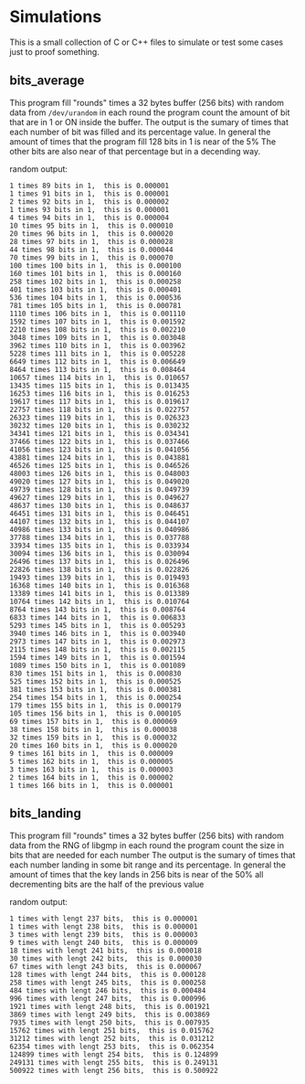 # Simulations

This is a small collection of C or C++ files to simulate or test some cases
just to proof something.

## bits_average
	
This program fill "rounds" times a 32 bytes buffer (256 bits) with random data
from `/dev/urandom` in each round the program count the amount of bit that are in
1 or ON inside the buffer.
The output is the sumary  of times that each number of bit was filled and its 
percentage value.
In general the amount of times that the program fill 128 bits in 1 is near of 
the 5% The other bits are also near of that percentage but in a decending way.

random output:

```
1 times 89 bits in 1,  this is 0.000001 
1 times 91 bits in 1,  this is 0.000001 
2 times 92 bits in 1,  this is 0.000002 
1 times 93 bits in 1,  this is 0.000001 
4 times 94 bits in 1,  this is 0.000004 
10 times 95 bits in 1,  this is 0.000010 
20 times 96 bits in 1,  this is 0.000020 
28 times 97 bits in 1,  this is 0.000028 
44 times 98 bits in 1,  this is 0.000044 
70 times 99 bits in 1,  this is 0.000070 
100 times 100 bits in 1,  this is 0.000100 
160 times 101 bits in 1,  this is 0.000160 
258 times 102 bits in 1,  this is 0.000258 
401 times 103 bits in 1,  this is 0.000401 
536 times 104 bits in 1,  this is 0.000536 
781 times 105 bits in 1,  this is 0.000781 
1110 times 106 bits in 1,  this is 0.001110 
1592 times 107 bits in 1,  this is 0.001592 
2210 times 108 bits in 1,  this is 0.002210 
3048 times 109 bits in 1,  this is 0.003048 
3962 times 110 bits in 1,  this is 0.003962 
5228 times 111 bits in 1,  this is 0.005228 
6649 times 112 bits in 1,  this is 0.006649 
8464 times 113 bits in 1,  this is 0.008464 
10657 times 114 bits in 1,  this is 0.010657 
13435 times 115 bits in 1,  this is 0.013435 
16253 times 116 bits in 1,  this is 0.016253 
19617 times 117 bits in 1,  this is 0.019617 
22757 times 118 bits in 1,  this is 0.022757 
26323 times 119 bits in 1,  this is 0.026323 
30232 times 120 bits in 1,  this is 0.030232 
34341 times 121 bits in 1,  this is 0.034341 
37466 times 122 bits in 1,  this is 0.037466 
41056 times 123 bits in 1,  this is 0.041056 
43881 times 124 bits in 1,  this is 0.043881 
46526 times 125 bits in 1,  this is 0.046526 
48003 times 126 bits in 1,  this is 0.048003 
49020 times 127 bits in 1,  this is 0.049020 
49739 times 128 bits in 1,  this is 0.049739 
49627 times 129 bits in 1,  this is 0.049627 
48637 times 130 bits in 1,  this is 0.048637 
46451 times 131 bits in 1,  this is 0.046451 
44107 times 132 bits in 1,  this is 0.044107 
40986 times 133 bits in 1,  this is 0.040986 
37788 times 134 bits in 1,  this is 0.037788 
33934 times 135 bits in 1,  this is 0.033934 
30094 times 136 bits in 1,  this is 0.030094 
26496 times 137 bits in 1,  this is 0.026496 
22826 times 138 bits in 1,  this is 0.022826 
19493 times 139 bits in 1,  this is 0.019493 
16368 times 140 bits in 1,  this is 0.016368 
13389 times 141 bits in 1,  this is 0.013389 
10764 times 142 bits in 1,  this is 0.010764 
8764 times 143 bits in 1,  this is 0.008764 
6833 times 144 bits in 1,  this is 0.006833 
5293 times 145 bits in 1,  this is 0.005293 
3940 times 146 bits in 1,  this is 0.003940 
2973 times 147 bits in 1,  this is 0.002973 
2115 times 148 bits in 1,  this is 0.002115 
1594 times 149 bits in 1,  this is 0.001594 
1089 times 150 bits in 1,  this is 0.001089 
830 times 151 bits in 1,  this is 0.000830 
525 times 152 bits in 1,  this is 0.000525 
381 times 153 bits in 1,  this is 0.000381 
254 times 154 bits in 1,  this is 0.000254 
179 times 155 bits in 1,  this is 0.000179 
105 times 156 bits in 1,  this is 0.000105 
69 times 157 bits in 1,  this is 0.000069 
38 times 158 bits in 1,  this is 0.000038 
32 times 159 bits in 1,  this is 0.000032 
20 times 160 bits in 1,  this is 0.000020 
9 times 161 bits in 1,  this is 0.000009 
5 times 162 bits in 1,  this is 0.000005 
3 times 163 bits in 1,  this is 0.000003 
2 times 164 bits in 1,  this is 0.000002 
1 times 166 bits in 1,  this is 0.000001 
```

## bits_landing

This program fill "rounds" times a 32 bytes buffer (256 bits) with random data
from the RNG of libgmp in each round the program count the size in bits that 
are needed for each number The output is the sumary  of times that each number
landing in some bit range and its percentage.
In general the amount of times that the key lands in 256 bits is near of the
50% all decrementing bits are the half of the previous value

random output:
```
1 times with lengt 237 bits,  this is 0.000001
1 times with lengt 238 bits,  this is 0.000001
3 times with lengt 239 bits,  this is 0.000003
9 times with lengt 240 bits,  this is 0.000009
18 times with lengt 241 bits,  this is 0.000018
30 times with lengt 242 bits,  this is 0.000030
67 times with lengt 243 bits,  this is 0.000067
128 times with lengt 244 bits,  this is 0.000128
258 times with lengt 245 bits,  this is 0.000258
484 times with lengt 246 bits,  this is 0.000484
996 times with lengt 247 bits,  this is 0.000996
1921 times with lengt 248 bits,  this is 0.001921
3869 times with lengt 249 bits,  this is 0.003869
7935 times with lengt 250 bits,  this is 0.007935
15762 times with lengt 251 bits,  this is 0.015762
31212 times with lengt 252 bits,  this is 0.031212
62354 times with lengt 253 bits,  this is 0.062354
124899 times with lengt 254 bits,  this is 0.124899
249131 times with lengt 255 bits,  this is 0.249131
500922 times with lengt 256 bits,  this is 0.500922
```
